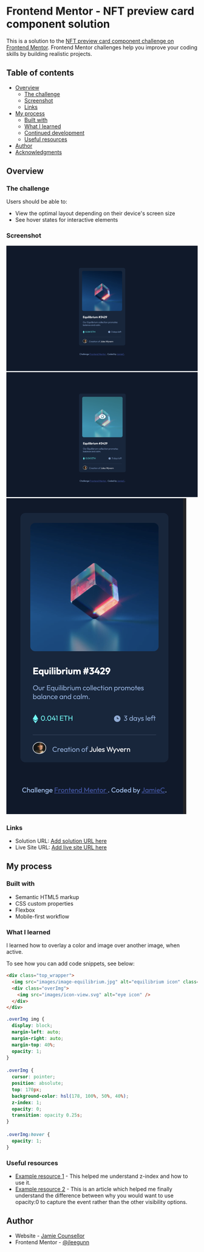 # Frontend Mentor - NFT preview card component solution

This is a solution to the [NFT preview card component challenge on Frontend Mentor](https://www.frontendmentor.io/challenges/nft-preview-card-component-SbdUL_w0U). Frontend Mentor challenges help you improve your coding skills by building realistic projects.

## Table of contents

- [Overview](#overview)
  - [The challenge](#the-challenge)
  - [Screenshot](#screenshot)
  - [Links](#links)
- [My process](#my-process)
  - [Built with](#built-with)
  - [What I learned](#what-i-learned)
  - [Continued development](#continued-development)
  - [Useful resources](#useful-resources)
- [Author](#author)
- [Acknowledgments](#acknowledgments)


## Overview

### The challenge

Users should be able to:

- View the optimal layout depending on their device's screen size
- See hover states for interactive elements

### Screenshot

![](images/Desktop_view.png)
![](images/Active_view.png)
![](images/Cell_view.png)

### Links

- Solution URL: [Add solution URL here](https://github.com/jleegunn/NFT-preview-card)
- Live Site URL: [Add live site URL here](https://jleegunn.github.io/NFT-preview-card/)

## My process

### Built with

- Semantic HTML5 markup
- CSS custom properties
- Flexbox
- Mobile-first workflow

### What I learned

I learned how to overlay a color and image over another image, when active.

To see how you can add code snippets, see below:

```html
<div class="top_wrapper">
  <img src="images/image-equilibrium.jpg" alt="equilibrium icon" class="equilibrium" />
  <div class="overImg">
    <img src="images/icon-view.svg" alt="eye icon" />
  </div>
</div>
```
```css
.overImg img {
  display: block;
  margin-left: auto;
  margin-right: auto;
  margin-top: 40%;
  opacity: 1;
}

.overImg {
  cursor: pointer;
  position: absolute;
  top: 170px;
  background-color: hsl(178, 100%, 50%, 40%);
  z-index: 1;
  opacity: 0;
  transition: opacity 0.25s;
}

.overImg:hover {
  opacity: 1;
}
```

### Useful resources

- [Example resource 1](https://www.w3schools.com/cssref/tryit.asp?filename=trycss_zindex) - This helped me understand z-index and how to use it.
- [Example resource 2](https://ducmanhphan.github.io/2019-02-18-The-difference-between-visibility-hidden-and-display-none-in-CSS/) - This is an article which helped me finally understand the difference between why you would want to use opacity:0 to capture the event rather than the other visibility options.

## Author

- Website - [Jamie Counsellor](TBD)
- Frontend Mentor - [@jleegunn](https://www.frontendmentor.io/profile/@jleegunn)
